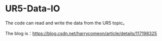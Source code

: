 # UR5-Data-IO
The code can read and write the data from the UR5 topic。

The blog is：https://blog.csdn.net/harrycomeon/article/details/117198325
